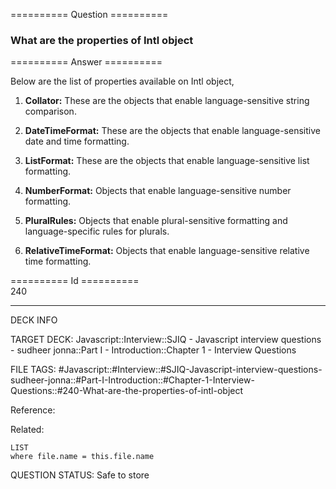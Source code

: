 ========== Question ==========  

### What are the properties of Intl object  

========== Answer ==========  

Below are the list of properties available on Intl object,

1. **Collator:** These are the objects that enable language-sensitive string
    comparison.

2. **DateTimeFormat:** These are the objects that enable language-sensitive date
    and time formatting.

3. **ListFormat:** These are the objects that enable language-sensitive list
    formatting.

4. **NumberFormat:** Objects that enable language-sensitive number formatting.

5. **PluralRules:** Objects that enable plural-sensitive formatting and
    language-specific rules for plurals.

6. **RelativeTimeFormat:** Objects that enable language-sensitive relative time
    formatting.

========== Id ==========  
240

---

DECK INFO

TARGET DECK: Javascript::Interview::SJIQ - Javascript interview questions - sudheer jonna::Part I - Introduction::Chapter 1 - Interview Questions

FILE TAGS: #Javascript::#Interview::#SJIQ-Javascript-interview-questions-sudheer-jonna::#Part-I-Introduction::#Chapter-1-Interview-Questions::#240-What-are-the-properties-of-intl-object

Reference:

Related:

```dataview
LIST
where file.name = this.file.name
```

QUESTION STATUS: Safe to store
